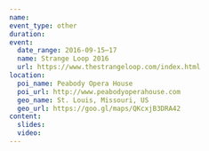 ```yaml
---
name:
event_type: other
duration:
event:
  date_range: 2016-09-15⋯17
  name: Strange Loop 2016
  url: https://www.thestrangeloop.com/index.html
location:
  poi_name: Peabody Opera House
  poi_url: http://www.peabodyoperahouse.com
  geo_name: St. Louis, Missouri, US
  geo_url: https://goo.gl/maps/QKcxjB3DRA42
content:
  slides:
  video:
---
```

